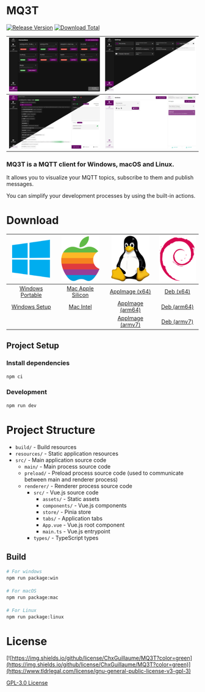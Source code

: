 # MQ3T

[//]: # (![https://img.shields.io/badge/Release-working%20on%20it%20!!-red]&#40;https://img.shields.io/badge/Release-working%20on%20it%20!!-red&#41;)
[![Release Version](https://img.shields.io/github/v/release/ChxGuillaume/MQ3T?label=Release)](https://github.com/ChxGuillaume/MQ3T/releases)
[![Download Total](https://img.shields.io/github/downloads/ChxGuillaume/MQ3T/total?label=Downloads)](https://github.com/ChxGuillaume/MQ3T/releases)


| ![Connections Theme Mix](docs/screenshots/connections-dark.png) | ![Settings](docs/screenshots/settings-mix.png) |
|-----------------------------------------------------------------|------------------------------------------------|
| ![Topics List](docs/screenshots/topics-mix.png)                 | ![Actions](docs/screenshots/actions-light.png) |

### MQ3T is a MQTT client for Windows, macOS and Linux.

It allows you to visualize your MQTT topics, subscribe to them and publish messages.

You can simplify your development processes by using the built-in actions.

# Download
|                   <img src='docs/platforms-logo/windows-logo.png' width='100'>                    |                 <img src='docs/platforms-logo/apple-logo.png' width='100'>                  |                     <img src='docs/platforms-logo/linux-logo.png' width='100'>                     |               <img src='docs/platforms-logo/debian-logo.png' width='100'>                |
|:-------------------------------------------------------------------------------------------------:|:-------------------------------------------------------------------------------------------:|:--------------------------------------------------------------------------------------------------:|:----------------------------------------------------------------------------------------:|
| [Windows Portable](https://mq3t.guillaumechx.dev/download.html?os=windows&arch=x64&type=portable) | [Mac Apple Silicon](https://mq3t.guillaumechx.dev/download.html?os=mac&arch=arm64&type=dmg) |  [AppImage (x64)](https://mq3t.guillaumechx.dev/download.html?os=linux&arch=amd64&type=AppImage)   |  [Deb (x64)](https://mq3t.guillaumechx.dev/download.html?os=linux&arch=amd64&type=deb)   |
|    [Windows Setup](https://mq3t.guillaumechx.dev/download.html?os=windows&arch=x64&type=setup)    |      [Mac Intel](https://mq3t.guillaumechx.dev/download.html?os=mac&arch=x64&type=dmg)      | [AppImage (arm64)](https://mq3t.guillaumechx.dev/download.html?os=linux&arch=arm64&type=AppImage)  | [Deb (arm64)](https://mq3t.guillaumechx.dev/download.html?os=linux&arch=arm64&type=deb)  |
|                                                                                                   |                                                                                             | [AppImage (armv7)](https://mq3t.guillaumechx.dev/download.html?os=linux&arch=armv7l&type=AppImage) | [Deb (armv7)](https://mq3t.guillaumechx.dev/download.html?os=linux&arch=armv7l&type=deb) |





## Project Setup

### Install dependencies

```bash
npm ci
```

### Development

```bash
npm run dev
```

# Project Structure

- `build/` - Build resources
- `resources/` - Static application resources
- `src/` - Main application source code
  - `main/` - Main process source code
  - `preload/` - Preload process source code (used to communicate between main and renderer process)
  - `renderer/` - Renderer process source code
    - `src/` - Vue.js source code
      - `assets/` - Static assets
      - `components/` - Vue.js components
      - `store/` - Pinia store
      - `tabs/` - Application tabs
      - `App.vue` - Vue.js root component
      - `main.ts` - Vue.js entrypoint
    - `types/` - TypeScript types

## Build

```bash
# For windows
npm run package:win

# For macOS
npm run package:mac

# For Linux
npm run package:linux
```

# License
[![https://img.shields.io/github/license/ChxGuillaume/MQ3T?color=green](https://img.shields.io/github/license/ChxGuillaume/MQ3T?color=green)](https://www.tldrlegal.com/license/gnu-general-public-license-v3-gpl-3)

[GPL-3.0 License](LICENSE)
